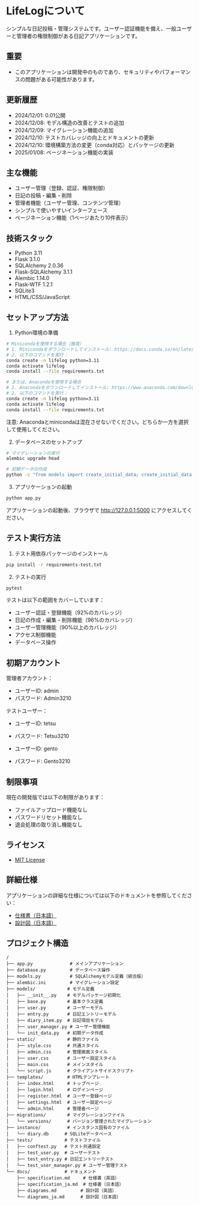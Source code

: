 # LifeLogについて

シンプルな日記投稿・管理システムです。ユーザー認証機能を備え、一般ユーザーと管理者の権限制御がある日記アプリケーションです。

## 重要
- このアプリケーションは開発中のものであり、セキュリティやパフォーマンスの問題がある可能性があります。

## 更新履歴
- 2024/12/01: 0.01公開
- 2024/12/08: モデル構造の改善とテストの追加
- 2024/12/09: マイグレーション機能の追加
- 2024/12/10: テストカバレッジの向上とドキュメントの更新
- 2024/12/10: 環境構築方法の変更（conda対応）とパッケージの更新
- 2025/01/08: ページネーション機能の実装

## 主な機能

- ユーザー管理（登録、認証、権限制御）
- 日記の投稿・編集・削除
- 管理者機能（ユーザー管理、コンテンツ管理）
- シンプルで使いやすいインターフェース
- ページネーション機能（1ページあたり10件表示）

## 技術スタック

- Python 3.11
- Flask 3.1.0
- SQLAlchemy 2.0.36
- Flask-SQLAlchemy 3.1.1
- Alembic 1.14.0
- Flask-WTF 1.2.1
- SQLite3
- HTML/CSS/JavaScript

## セットアップ方法

1. Python環境の準備
```bash
# Minicondaを使用する場合（推奨）
# 1. Minicondaをダウンロードしてインストール: https://docs.conda.io/en/latest/miniconda.html
# 2. 以下のコマンドを実行：
conda create -n lifelog python=3.11
conda activate lifelog
conda install --file requirements.txt

# または、Anacondaを使用する場合
# 1. Anacondaをダウンロードしてインストール: https://www.anaconda.com/download
# 2. 以下のコマンドを実行：
conda create -n lifelog python=3.11
conda activate lifelog
conda install --file requirements.txt
```

注意: Anacondaとminicondaは混在させないでください。どちらか一方を選択して使用してください。

2. データベースのセットアップ
```bash
# マイグレーションの実行
alembic upgrade head

# 初期データの作成
python -c "from models import create_initial_data; create_initial_data()"
```

3. アプリケーションの起動
```bash
python app.py
```

アプリケーションの起動後、ブラウザで http://127.0.0.1:5000 にアクセスしてください。

## テスト実行方法

1. テスト用依存パッケージのインストール
```bash
pip install -r requirements-test.txt
```

2. テストの実行
```bash
pytest
```

テストは以下の範囲をカバーしています：
- ユーザー認証・登録機能（92%のカバレッジ）
- 日記の作成・編集・削除機能（96%のカバレッジ）
- ユーザー管理機能（90%以上のカバレッジ）
- アクセス制御機能
- データベース操作

## 初期アカウント

管理者アカウント：
- ユーザーID: admin
- パスワード: Admin3210

テストユーザー：
- ユーザーID: tetsu
- パスワード: Tetsu3210

- ユーザーID: gento
- パスワード: Gento3210

## 制限事項

現在の開発版では以下の制限があります：
- ファイルアップロード機能なし
- パスワードリセット機能なし
- 退会処理の取り消し機能なし

## ライセンス
- [MIT License](LICENSE)

## 詳細仕様

アプリケーションの詳細な仕様については以下のドキュメントを参照してください：
- [仕様書（日本語）](docs/specification_ja.md)
- [設計図（日本語）](docs/diagrams_ja.md)

## プロジェクト構造

```
/
├── app.py              # メインアプリケーション
├── database.py         # データベース操作
├── models.py           # SQLAlchemyモデル定義（統合版）
├── alembic.ini         # マイグレーション設定
├── models/            # モデル定義
│   ├── __init__.py    # モデルパッケージ初期化
│   ├── base.py        # 基本クラス定義
│   ├── user.py        # ユーザーモデル
│   ├── entry.py       # 日記エントリーモデル
│   ├── diary_item.py  # 日記項目モデル
│   ├── user_manager.py # ユーザー管理機能
│   └── init_data.py   # 初期データ作成
├── static/            # 静的ファイル
│   ├── style.css      # 共通スタイル
│   ├── admin.css      # 管理画面スタイル
│   ├── user.css       # ユーザー設定スタイル
│   ├── main.css       # メインスタイル
│   └── script.js      # クライアントサイドスクリプト
├── templates/         # HTMLテンプレート
│   ├── index.html     # トップページ
│   ├── login.html     # ログインページ
│   ├── register.html  # ユーザー登録ページ
│   ├── settings.html  # ユーザー設定ページ
│   └── admin.html     # 管理者ページ
├── migrations/        # マイグレーションファイル
│   └── versions/      # バージョン管理されたマイグレーション
├── instance/          # インスタンス固有のファイル
│   └── diary.db      # SQLiteデータベース
├── tests/            # テストファイル
│   ├── conftest.py   # テスト共通設定
│   ├── test_user.py  # ユーザーテスト
│   ├── test_entry.py # 日記エントリーテスト
│   └── test_user_manager.py # ユーザー管理テスト
└── docs/             # ドキュメント
    ├── specification.md     # 仕様書（英語）
    ├── specification_ja.md  # 仕様書（日本語）
    ├── diagrams.md         # 設計図（英語）
    └── diagrams_ja.md      # 設計図（日本語）
